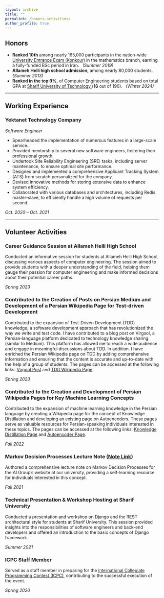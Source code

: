 ```yaml
---
layout: archive
title: ""
permalink: /honors-activities/
author_profile: true
---
```


## Honors
<ul>
<li><b>Ranked 10th</b> among nearly 165,000 participants in the nation-wide <a href="https://en.wikipedia.org/wiki/Iranian_University_Entrance_Exam">University Entrance Exam (Konkour)</a> in the mathematics branch, earning a fully-funded BSc period in Iran. &nbsp; <i>(Summer 2019)</i></li>
<li><b>Allameh Helli high school admission</b>, among nearly 80,000 students. &nbsp; <i>(Summer 2013)</i></li>
<li><b>Ranked in the top 9%</b>, of Computer Engineering students based on total GPA at <a href="https://en.sharif.edu/"> Sharif University of Technology </a> (<b>16</b> out of 190). &nbsp; <i>(Winter 2024)</i></li>

</ul>

---

## Working Experience
### Yektanet Technology Company

_Software Engineer_

- Spearheaded the implementation of numerous features in a large-scale service.
- Provided mentorship to several new software engineers, fostering their professional growth.
- Undertook Site Reliability Engineering (SRE) tasks, including server maintenance, to ensure optimal site performance.
- Designed and implemented a comprehensive Applicant Tracking System (ATS) from scratch personalized for the company.
- Devised innovative methods for storing extensive data to enhance system efficiency.
- Collaborated with various databases and architectures, including Redis master-slave, to efficiently handle a high volume of requests per second.

*Oct. 2020 – Oct. 2021*

---

## Volunteer Activities

### Career Guidance Session at Allameh Helli High School

Conducted an informative session for students at Allameh Helli High School, discussing various aspects of computer engineering. The session aimed to provide students with a deeper understanding of the field, helping them gauge their passion for computer engineering and make informed decisions about their potential career paths.

*Spring 2023*

### Contributed to the Creation of Posts on Persian Medium and Development of a Persian Wikipedia Page for Test-driven Development

Contributed to the expansion of Test-Driven Development (TDD) knowledge, a software development approach that has revolutionized the way we write and test code. I have contributed to a blog post on Virgool, a Persian-language platform dedicated to technology knowledge sharing (similar to Medium). This platform has allowed me to reach a wide audience and engage in meaningful discussions about TDD. In addition, I have enriched the Persian Wikipedia page on TDD by adding comprehensive information and ensuring that the content is accurate and up-to-date with the help of a group of students. The pages can be accessed at the following links: [Virgool Post](https://virgool.io/@m_93656123/%D8%AA%D9%88%D8%B3%D8%B9%D9%87-%DB%8C-%D9%85%D8%A8%D8%AA%D9%86%DB%8C-%D8%A8%D8%B1-%D8%A2%D8%B2%D9%85%D9%88%D9%86-qr00jqcccdpj) and [TDD Wikipedia Page](https://fa.wikipedia.org/wiki/%D8%AA%D9%88%D8%B3%D8%B9%D9%87_%D8%A2%D8%B2%D9%85%D9%88%D9%86%E2%80%8C%D9%85%D8%AD%D9%88%D8%B1).

*Spring 2023*

### Contributed to the Creation and Development of Persian Wikipedia Pages for Key Machine Learning Concepts

Contributed to the expansion of machine learning knowledge in the Persian language by creating a Wikipedia page for the concept of Knowledge Distillation and developing an existing page on Autoencoders. These pages serve as valuable resources for Persian-speaking individuals interested in these topics. The pages can be accessed at the following links: [Knowledge Distillation Page](https://fa.wikipedia.org/wiki/\%D8\%AA\%D9\%82\%D8\%B7\%DB\%8C\%D8\%B1\_\%D8\%AF\%D8\%A7\%D9\%86\%D8\%B4) and [Autoencoder Page](https://fa.wikipedia.org/wiki/\%D8\%AE\%D9\%88\%D8\%AF\%D8\%B1\%D9\%85\%D8\%B2\%DA\%AF\%D8\%B0\%D8\%A7\%D8\%B1).

*Fall 2022*

### Markov Decision Processes Lecture Note ([Note Link](https://github.com/aboots/Markov-Decision-lecture-note-from-value-iteration/blob/master/Markov\%20Decision\%20(from\%20value\%20iteration).ipynb))

Authored a comprehensive lecture note on Markov Decision Processes for the AI Group’s website at our university, providing a self-learning resource for individuals interested in this concept.

*Fall 2021*

### Technical Presentation & Workshop Hosting at Sharif University

Conducted a presentation and workshop on Django and the REST architectural style for students at Sharif University. This session provided insights into the responsibilities of software engineers and back-end developers and offered an introduction to the basic concepts of Django framework.

*Summer 2021*

### ICPC Staff Member

Served as a staff member in preparing for the [International Collegiate Programming Contest (ICPC)](http://icpc.sharif.edu/2022/), contributing to the successful execution of the event.

*Spring 2020*